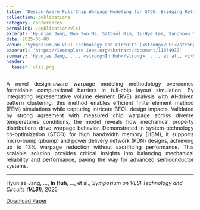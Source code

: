 ```yaml
---
title: "Design-Aware Full-Chip Warpage Modeling for STCO: Bridging Reliability and Design for a New Era of Advanced Systems"
collection: publications
category: conferences
permalink: /publication/vlsi
excerpt: 'Hyunjae Jang, Boo Soo Ma, Satbyul Kim, Ji-Hye Lee, Sanghoon Myung, Young-Joo Lee, <strong>In Huh</strong>, SeongRyeol Kim, Min Chul Park, Narae Jeong, Sung Jin Kim, Young-Gu Kim, Dae Sin Kim'
date: 2025-06-08
venue: 'Symposium on VLSI Technology and Circuits (<strong>VLSI</strong>)'
paperurl: 'https://ieeexplore.ieee.org/abstract/document/11074937'
summary: 'Hyunjae Jang, ..., <strong>In Huh</strong>, ..., et al., <i>Symposium on VLSI Technology and Circuits (<strong>VLSI</strong>)</i>, 2025'
header:
  teaser: vlsi.png
---
```

<p align="justify">
A novel design-aware warpage modeling methodology overcomes formidable computational barriers in full-chip layout simulation. By integrating representative volume element (RVE) analysis with AI-driven pattern clustering, this method enables efficient finite element method (FEM) simulations while capturing intricate BEOL design impacts. Validated by strong agreement with measured chip warpage across diverse temperatures conditions, the model reveals how mechanical property distributions drive warpage behavior. Demonstrated in system-technology co-optimization (STCO) for high bandwidth memory (HBM), it supports micro-bump (μbump) and power delivery network (PDN) designs, achieving up to 13% warpage reduction without sacrificing performance. This scalable solution provides critical insights into balancing mechanical reliability and performance, paving the way for advanced semiconductor systems.
</p>
<hr>

Hyunjae Jang, ..., <strong>In Huh</strong>, ..., et al., <i>Symposium on VLSI Technology and Circuits (<strong>VLSI</strong>)</i>, 2025

[Download Paper](https://ieeexplore.ieee.org/abstract/document/11074937)